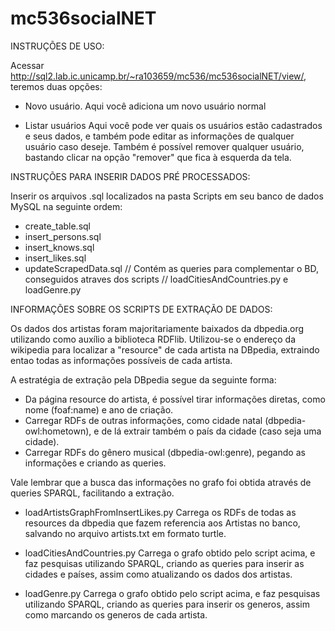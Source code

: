 mc536socialNET
==============

INSTRUÇÕES DE USO:

Acessar http://sql2.lab.ic.unicamp.br/~ra103659/mc536/mc536socialNET/view/, teremos duas opções:
* Novo usuário.
	Aqui você adiciona um novo usuário normal

* Listar usuários
	Aqui você pode ver quais os usuários estão cadastrados e seus dados, e também pode editar as informações de qualquer usuário caso deseje.
	Também é possível remover qualquer usuário, bastando clicar na opção "remover" que fica à esquerda da tela.

INSTRUÇÕES PARA INSERIR DADOS PRÉ PROCESSADOS:

Inserir os arquivos .sql localizados na pasta Scripts em seu banco de dados MySQL na seguinte ordem:
- create_table.sql
- insert_persons.sql
- insert_knows.sql
- insert_likes.sql
- updateScrapedData.sql	// Contém as queries para complementar o BD, conseguidos atraves dos scripts
			// loadCitiesAndCountries.py e loadGenre.py

INFORMAÇÕES SOBRE OS SCRIPTS DE EXTRAÇÃO DE DADOS:

Os dados dos artistas foram majoritariamente baixados da dbpedia.org utilizando como auxílio a biblioteca RDFlib.
Utilizou-se o endereço da wikipedia para localizar a "resource" de cada artista na DBpedia, extraindo entao todas
as informações possíveis de cada artista.

A estratégia de extração pela DBpedia segue da seguinte forma:
- Da página resource do artista, é possível tirar informações diretas, como nome (foaf:name) e ano de criação.
- Carregar RDFs de outras informações, como cidade natal (dbpedia-owl:hometown), e de lá extrair também o país da cidade
	(caso seja uma cidade).
- Carregar RDFs do gênero musical (dbpedia-owl:genre), pegando as informações e criando as queries.

Vale lembrar que a busca das informações no grafo foi obtida através de queries SPARQL, facilitando a extração.

* loadArtistsGraphFromInsertLikes.py
	Carrega os RDFs de todas as resources da dbpedia que fazem referencia aos Artistas no banco,
	salvando no arquivo artists.txt em formato turtle.

* loadCitiesAndCountries.py
	Carrega o grafo obtido pelo script acima, e faz pesquisas utilizando SPARQL, criando as queries
	para inserir as cidades e países, assim como atualizando os dados dos artistas.

* loadGenre.py
	Carrega o grafo obtido pelo script acima, e faz pesquisas utilizando SPARQL, criando as queries
	para inserir os generos, assim como marcando os generos de cada artista.
